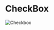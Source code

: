 # CheckBox

![Checkbox](https://user-images.githubusercontent.com/114981861/232939124-f66cf2d1-0497-4ad4-8d67-c9884d4da5ff.png)
